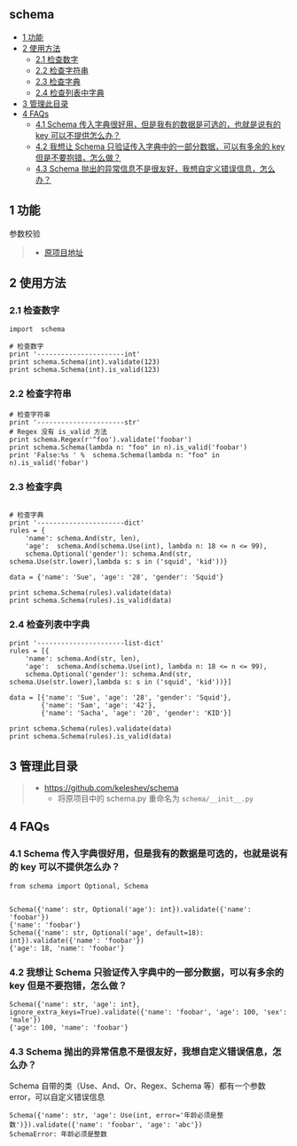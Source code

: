 ## schema
<!-- vim-markdown-toc GFM -->

* [1 功能](#1-功能)
* [2 使用方法](#2-使用方法)
    * [2.1 检查数字](#21-检查数字)
    * [2.2 检查字符串](#22-检查字符串)
    * [2.3 检查字典](#23-检查字典)
    * [2.4 检查列表中字典](#24-检查列表中字典)
* [3 管理此目录](#3-管理此目录)
* [4 FAQs](#4-faqs)
    * [4.1 Schema 传入字典很好用，但是我有的数据是可选的，也就是说有的 key 可以不提供怎么办？](#41-schema-传入字典很好用但是我有的数据是可选的也就是说有的-key-可以不提供怎么办)
    * [4.2 我想让 Schema 只验证传入字典中的一部分数据，可以有多余的 key 但是不要抱错，怎么做？](#42-我想让-schema-只验证传入字典中的一部分数据可以有多余的-key-但是不要抱错怎么做)
    * [4.3 Schema 抛出的异常信息不是很友好，我想自定义错误信息，怎么办？](#43-schema-抛出的异常信息不是很友好我想自定义错误信息怎么办)

<!-- vim-markdown-toc -->

## 1 功能

参数校验

> * [原项目地址](https://github.com/keleshev/schema)

## 2 使用方法

### 2.1 检查数字
```
import  schema

# 检查数字
print '----------------------int'
print schema.Schema(int).validate(123)
print schema.Schema(int).is_valid(123)
```
### 2.2 检查字符串
```
# 检查字符串
print '----------------------str'
# Regex 没有 is_valid 方法
print schema.Regex(r'^foo').validate('foobar')
print schema.Schema(lambda n: "foo" in n).is_valid('foobar')
print 'False:%s ' %  schema.Schema(lambda n: "foo" in n).is_valid('fobar')

```
### 2.3 检查字典
```

# 检查字典
print '----------------------dict'
rules = {
    'name': schema.And(str, len),
    'age':  schema.And(schema.Use(int), lambda n: 18 <= n <= 99),
    schema.Optional('gender'): schema.And(str, schema.Use(str.lower),lambda s: s in ('squid', 'kid'))}

data = {'name': 'Sue', 'age': '28', 'gender': 'Squid'}

print schema.Schema(rules).validate(data)
print schema.Schema(rules).is_valid(data)

```
### 2.4 检查列表中字典
```
print '----------------------list-dict'
rules = [{
    'name': schema.And(str, len),
    'age':  schema.And(schema.Use(int), lambda n: 18 <= n <= 99),
    schema.Optional('gender'): schema.And(str, schema.Use(str.lower),lambda s: s in ('squid', 'kid'))}]

data = [{'name': 'Sue', 'age': '28', 'gender': 'Squid'},
        {'name': 'Sam', 'age': '42'},
        {'name': 'Sacha', 'age': '20', 'gender': 'KID'}]

print schema.Schema(rules).validate(data)
print schema.Schema(rules).is_valid(data)
```
## 3 管理此目录

> * https://github.com/keleshev/schema
>   * 将原项目中的 schema.py 重命名为 `schema/__init__.py`

## 4 FAQs

### 4.1 Schema 传入字典很好用，但是我有的数据是可选的，也就是说有的 key 可以不提供怎么办？
```
from schema import Optional, Schema


Schema({'name': str, Optional('age'): int}).validate({'name': 'foobar'})
{'name': 'foobar'}
Schema({'name': str, Optional('age', default=18): int}).validate({'name': 'foobar'})
{'age': 18, 'name': 'foobar'}
```
### 4.2 我想让 Schema 只验证传入字典中的一部分数据，可以有多余的 key 但是不要抱错，怎么做？
```
Schema({'name': str, 'age': int}, ignore_extra_keys=True).validate({'name': 'foobar', 'age': 100, 'sex': 'male'})
{'age': 100, 'name': 'foobar'}
```
### 4.3 Schema 抛出的异常信息不是很友好，我想自定义错误信息，怎么办？
Schema 自带的类（Use、And、Or、Regex、Schema 等）都有一个参数 error，可以自定义错误信息
```
Schema({'name': str, 'age': Use(int, error='年龄必须是整数')}).validate({'name': 'foobar', 'age': 'abc'})
SchemaError: 年龄必须是整数
```
